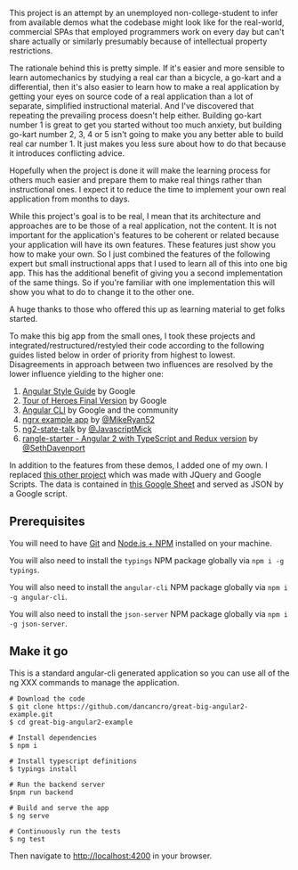 This project is an attempt by an unemployed non-college-student to infer from available demos what the codebase might
look like for the real-world, commercial SPAs that employed programmers work on every day but can't share actually or
similarly presumably because of intellectual property restrictions.

The rationale behind this is pretty simple. If it's easier and more sensible to learn automechanics by studying a
real car than a bicycle, a go-kart and a differential, then it's also easier to learn how to make a real application
by getting your eyes on source code of a real application than a lot of separate, simplified instructional material.
And I've discovered that repeating the prevailing process doesn't help either. Building go-kart number 1 is great to
get you started without too much anxiety, but building go-kart number 2, 3, 4 or 5 isn't going to make you any better
able to build real car number 1. It just makes you less sure about how to do that because it introduces conflicting advice.

Hopefully when the project is done it will make the learning process for others much easier and prepare them to
make real things rather than instructional ones. I expect it to reduce the time to implement your own real
application from months to days.

While this project's goal is to be real, I mean that its architecture and approaches are to be those of a real
application, not the content. It is not important for the application's features to be coherent or related because
your application will have its own features. These features just show you how to make your own. So I just combined
the features of the following expert but small instructional apps that I used to learn all of this into one big app.
This has the additional benefit of giving you a second implementation of the same things. So if you're familiar with one
implementation this will show you what to do to change it to the other one. 

A huge thanks to those who offered this up as learning material to get folks started.

To make this big app from the small ones, I took these projects and integrated/restructured/restyled their code
according to the following guides listed below in order of priority from highest to lowest. Disagreements in
approach between two influences are resolved by the lower influence yielding to the higher one:

1. [Angular Style Guide](https://angular.io/docs/ts/latest/guide/style-guide.html) by Google
2. [Tour of Heroes Final Version](https://angular.io/resources/live-examples/ngmodule/ts/plnkr.html) by Google
3. [Angular CLI](https://github.com/angular/angular-cli) by Google and the community
4. [ngrx example app](https://github.com/ngrx/example-app) by [@MikeRyan52](https://github.com/MikeRyan52)
5. [ng2-state-talk](https://github.com/JavascriptMick/ng2-state-talk) by [@JavascriptMick](https://github.com/JavascriptMick) 
6. [rangle-starter - Angular 2 with TypeScript and Redux version](https://www.npmjs.com/package/rangle-starter) by [@SethDavenport](https://github.com/SethDavenport)

In addition to the features from these demos, I added one of my own. I replaced
[this other project](http://www.bernierebuttals.org) which was made with JQuery and Google Scripts. The data is 
contained in [this Google Sheet](https://docs.google.com/spreadsheets/d/1RdIhMdNCRJ-xtl6IgbT2SdChtLIYW8VXeloq7rR1lqY/edit#gid=50602236) 
and served as JSON by a Google script.

## Prerequisites
You will need to have [Git](https://git-scm.com/) and [Node.js + NPM](http://nodejs.org) installed on your machine. 

You will also need to install the `typings` NPM package globally via `npm i -g typings`.

You will also need to install the `angular-cli` NPM package globally via `npm i -g angular-cli`.

You will also need to install the `json-server` NPM package globally via `npm i -g json-server`.


## Make it go
This is a standard angular-cli generated application so you can use all of the ng XXX commands to manage the application.

```
# Download the code
$ git clone https://github.com/dancancro/great-big-angular2-example.git
$ cd great-big-angular2-example

# Install dependencies
$ npm i

# Install typescript definitions
$ typings install

# Run the backend server
$npm run backend

# Build and serve the app
$ ng serve

# Continuously run the tests
$ ng test

```

Then navigate to [http://localhost:4200](http://localhost:4200) in your browser.
